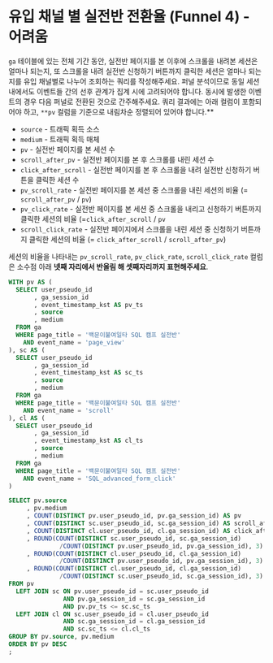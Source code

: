# 유입 채널 별 실전반 전환율 (Funnel 4) - 어려움
`ga` 테이블에 있는 전체 기간 동안, 실전반 페이지를 본 이후에 스크롤을 내려본 세션은 얼마나 되는지, 또 스크롤을 내려 실전반 신청하기 버튼까지 클릭한 세션은 얼마나 되는지를 유입 채널별로 나누어 조회하는 쿼리를 작성해주세요. 퍼널 분석이므로 동일 세션 내에서도 이벤트들 간의 선후 관계가 집계 시에 고려되어야 합니다. 동시에 발생한 이벤트의 경우 다음 퍼널로 전환된 것으로 간주해주세요. 쿼리 결과에는 아래 컬럼이 포함되어야 하고, `**pv` 컬럼을 기준으로 내림차순 정렬되어 있어야 합니다.**

- `source` - 트래픽 획득 소스
- `medium` - 트래픽 획득 매체
- `pv` - 실전반 페이지를 본 세션 수
- `scroll_after_pv` - 실전반 페이지를 본 후 스크롤를 내린 세션 수
- `click_after_scroll` - 실전반 페이지를 본 후 스크롤을 내려 실전반 신청하기 버튼을 클릭한 세션 수
- `pv_scroll_rate` - 실전반 페이지를 본 세션 중 스크롤을 내린 세션의 비율 (= `scroll_after_pv` / `pv`)
- `pv_click_rate` - 실전반 페이지를 본 세션 중 스크롤을 내리고 신청하기 버튼까지 클릭한 세션의 비율 (=`click_after_scroll` / `pv`
- `scroll_click_rate` - 실전반 페이지에서 스크롤을 내린 세션 중 신청하기 버튼까지 클릭한 세션의 비율 (= `click_after_scroll` / `scroll_after_pv`)

세션의 비율을 나타내는 `pv_scroll_rate`, `pv_click_rate`, `scroll_click_rate` 컬럼은 소수점 아래 **넷째 자리에서 반올림 해 셋째자리까지 표현해주세요**.

```sql
WITH pv AS (
  SELECT user_pseudo_id
       , ga_session_id
       , event_timestamp_kst AS pv_ts
       , source
       , medium
  FROM ga 
  WHERE page_title = '백문이불여일타 SQL 캠프 실전반'
    AND event_name = 'page_view'
), sc AS (
  SELECT user_pseudo_id
       , ga_session_id
       , event_timestamp_kst AS sc_ts
       , source
       , medium
  FROM ga 
  WHERE page_title = '백문이불여일타 SQL 캠프 실전반'
    AND event_name = 'scroll'
), cl AS (
  SELECT user_pseudo_id
       , ga_session_id
       , event_timestamp_kst AS cl_ts
       , source
       , medium
  FROM ga 
  WHERE page_title = '백문이불여일타 SQL 캠프 실전반'
    AND event_name = 'SQL_advanced_form_click'
)

SELECT pv.source
     , pv.medium
     , COUNT(DISTINCT pv.user_pseudo_id, pv.ga_session_id) AS pv 
     , COUNT(DISTINCT sc.user_pseudo_id, sc.ga_session_id) AS scroll_after_pv
     , COUNT(DISTINCT cl.user_pseudo_id, cl.ga_session_id) AS click_after_scroll
     , ROUND(COUNT(DISTINCT sc.user_pseudo_id, sc.ga_session_id)
              /COUNT(DISTINCT pv.user_pseudo_id, pv.ga_session_id), 3) AS pv_scroll_rate
     , ROUND(COUNT(DISTINCT cl.user_pseudo_id, cl.ga_session_id)
              /COUNT(DISTINCT pv.user_pseudo_id, pv.ga_session_id), 3) AS pv_click_rate
     , ROUND(COUNT(DISTINCT cl.user_pseudo_id, cl.ga_session_id)
              /COUNT(DISTINCT sc.user_pseudo_id, sc.ga_session_id), 3) AS scroll_click_rate
FROM pv
  LEFT JOIN sc ON pv.user_pseudo_id = sc.user_pseudo_id
               AND pv.ga_session_id = sc.ga_session_id
               AND pv.pv_ts <= sc.sc_ts
  LEFT JOIN cl ON sc.user_pseudo_id = cl.user_pseudo_id
               AND sc.ga_session_id = cl.ga_session_id
               AND sc.sc_ts <= cl.cl_ts
GROUP BY pv.source, pv.medium
ORDER BY pv DESC
;
```
